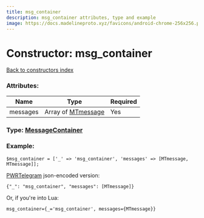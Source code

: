 ```yaml
---
title: msg_container
description: msg_container attributes, type and example
image: https://docs.madelineproto.xyz/favicons/android-chrome-256x256.png
---
```

# Constructor: msg\_container  
[Back to constructors index](index.md)



### Attributes:

| Name     |    Type       | Required |
|----------|---------------|----------|
|messages|Array of [MTmessage](../constructors/MTmessage.md) | Yes|



### Type: [MessageContainer](../types/MessageContainer.md)


### Example:

```
$msg_container = ['_' => 'msg_container', 'messages' => [MTmessage, MTmessage]];
```  

[PWRTelegram](https://pwrtelegram.xyz) json-encoded version:

```
{"_": "msg_container", "messages": [MTmessage]}
```


Or, if you're into Lua:  


```
msg_container={_='msg_container', messages={MTmessage}}

```


